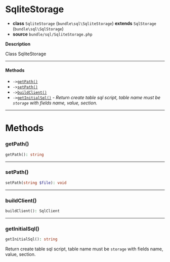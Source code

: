 # SqliteStorage

- **class** `SqliteStorage` (`bundle\sql\SqliteStorage`) **extends** `SqlStorage` (`bundle\sql\SqlStorage`)
- **source** `bundle/sql/SqliteStorage.php`

**Description**

Class SqliteStorage

---

#### Methods

- `->`[`getPath()`](#method-getpath)
- `->`[`setPath()`](#method-setpath)
- `->`[`buildClient()`](#method-buildclient)
- `->`[`getInitialSql()`](#method-getinitialsql) - _Return create table sql script, table name must be `storage` with fields name, value, section._

---
# Methods

<a name="method-getpath"></a>

### getPath()
```php
getPath(): string
```

---

<a name="method-setpath"></a>

### setPath()
```php
setPath(string $file): void
```

---

<a name="method-buildclient"></a>

### buildClient()
```php
buildClient(): SqlClient
```

---

<a name="method-getinitialsql"></a>

### getInitialSql()
```php
getInitialSql(): string
```
Return create table sql script, table name must be `storage` with fields name, value, section.